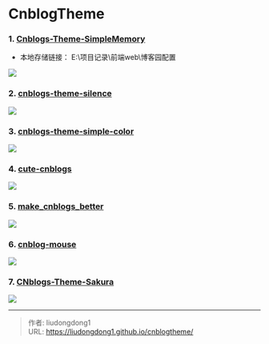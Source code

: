 # CnblogTheme


### 1. [Cnblogs-Theme-SimpleMemory](https://github.com/BNDong/Cnblogs-Theme-SimpleMemory)

- 本地存储链接： E:\项目记录\前端web\博客园配置

![](https://gitee.com/github-25970295/blogimgv2022/raw/master/image-20210706143537515.png)

### 2. [cnblogs-theme-silence](https://github.com/esofar/cnblogs-theme-silence)

![](https://gitee.com/github-25970295/blogimgv2022/raw/master/image-20210706143800729.png)

### 3. [cnblogs-theme-simple-color](https://github.com/YJLAugus/cnblogs-theme-simple-color)

![](https://gitee.com/github-25970295/blogimgv2022/raw/master/image-20210706144158606.png)

### 4. **[ cute-cnblogs](https://github.com/miluluyo/cute-cnblogs)**

![](https://gitee.com/github-25970295/blogimgv2022/raw/master/image-20210706145948369.png)

### 5. [make_cnblogs_better](https://github.com/summertime-wu/make_cnblogs_better)

![](https://gitee.com/github-25970295/blogimgv2022/raw/master/image-20210706145713219.png)



### 6. [cnblog-mouse](https://github.com/shuiche-it/cnblog-mouse)

![](https://gitee.com/github-25970295/blogimgv2022/raw/master/image-20210706145852933.png)

### 7. [CNblogs-Theme-Sakura](https://github.com/Zou-Wang/CNblogs-Theme-Sakura)

![](https://gitee.com/github-25970295/blogimgv2022/raw/master/image-20210706150221707.png)



---

> 作者: liudongdong1  
> URL: https://liudongdong1.github.io/cnblogtheme/  

